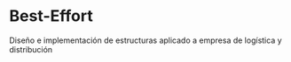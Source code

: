 # Best-Effort
Diseño e implementación de estructuras aplicado a empresa de logística y distribución
